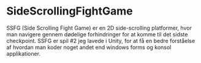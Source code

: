 # SideScrollingFightGame

SSFG (Side Scrolling Fight Game) er en 2D side-scrolling platformer, hvor man navigere gennem dødelige forhindringer for at komme til det sidste checkpoint. SSFG er spil #2 jeg lavede i Unity, for at få en bedre forståelse af hvordan man koder noget andet end windows forms og konsol applikationer.
